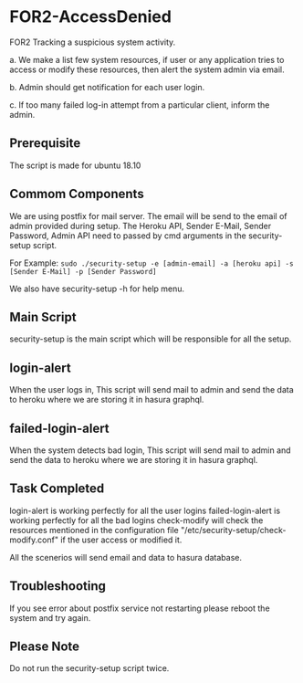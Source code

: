 # FOR2-AccessDenied

FOR2 Tracking a suspicious system activity.

a. We make a list few system resources, if user or any application tries to access or modify these resources, then alert the system admin via email.

b. Admin should get notification for each user login.

c. If too many failed log-in attempt from a particular client, inform the admin.

## Prerequisite

The script is made for ubuntu 18.10

## Commom Components

We are using postfix for mail server. The email will be send to the email of admin provided during setup.
The Heroku API, Sender E-Mail, Sender Password, Admin API need to passed by cmd arguments in the security-setup script.

For Example:
```sudo ./security-setup -e [admin-email] -a [heroku api] -s [Sender E-Mail] -p [Sender Password]```

We also have security-setup -h for help menu.

## Main Script

security-setup is the main script which will be responsible for all the setup.

## login-alert

When the user logs in, This script will send mail to admin and send the data to heroku where we are storing it in hasura graphql.

## failed-login-alert

When the system detects bad login, This script will send mail to admin and send the data to heroku where we are storing it in hasura graphql.

## Task Completed

login-alert is working perfectly for all the user logins
failed-login-alert is working perfectly for all the bad logins
check-modify will check the resources mentioned in the configuration file "/etc/security-setup/check-modify.conf" if the user access or modified it.

All the scenerios will send email and data to hasura database. 

## Troubleshooting

If you see error about postfix service not restarting please reboot the system and try again.

## Please Note

Do not run the security-setup script twice.
